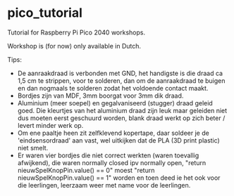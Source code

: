 # pico_tutorial
Tutorial for Raspberry Pi Pico 2040 workshops.

Workshop is (for now) only available in Dutch.



Tips:
- De aanraakdraad is verbonden met GND, het handigste is die draad ca 1,5 cm te strippen, voor te solderen, dan om de aanraakdraad te buigen en dan nogmaals te solderen zodat het voldoende contact maakt.
- Bordjes zijn van MDF, 3mm boorgat voor 3mm dik draad.
- Aluminium (meer soepel) en gegalvaniseerd (stugger) draad geleid goed. Die kleurtjes van het aluminium draad zijn leuk maar geleiden niet dus moeten eerst geschuurd worden, blank draad werkt op zich beter / levert minder werk op.
- Om ene paaltje heen zit zelfklevend kopertape, daar soldeer je de 'eindsensordraad' aan vast, wel uitkijken dat de PLA (3D print plastic) niet smelt.
- Er waren vier bordjes die niet correct werkten (waren toevallig afwijkend), die waren normally closed ipv normally open, "return nieuwSpelKnopPin.value() == 0" moest "return nieuwSpelKnopPin.value() == 1" worden en toen deed ie het ook voor die leerlingen, leerzaam weer met name voor de leerlingen.